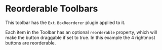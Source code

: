 # Reorderable Toolbars #

This toolbar has the `Ext.BoxReorderer` plugin applied to it.

Each item in the Toolbar has an optional `reorderable` property, which will make the button draggable if set to true. In this example the 4 rightmost buttons are reorderable.
